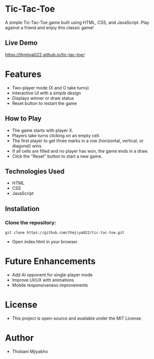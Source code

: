 # Tic-Tac-Toe

A simple Tic-Tac-Toe game built using HTML, CSS, and JavaScript. Play against a friend and enjoy this classic game!

## Live Demo
https://thmjiya022.github.io/tic-tac-toe/

# Features

- Two-player mode (X and O take turns)
- Interactive UI with a simple design
- Displays winner or draw status
- Reset button to restart the game

## How to Play

- The game starts with player X.
- Players take turns clicking on an empty cell.
- The first player to get three marks in a row (horizontal, vertical, or diagonal) wins.
- If all cells are filled and no player has won, the game ends in a draw.
- Click the "Reset" button to start a new game.

## Technologies Used

- HTML
- CSS
- JavaScript

## Installation

### Clone the repository:
```
git clone https://github.com/thmjiya022/tic-tac-toe.git
```

- Open index.html in your browser.

# Future Enhancements

- Add AI opponent for single-player mode
- Improve UI/UX with animations
- Mobile responsiveness improvements

# License
- This project is open-source and available under the MIT License.

# Author
- Thobani Mjiyakho


